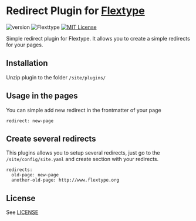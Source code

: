 # Redirect Plugin for [Flextype](http://flextype.org/)
![version](https://img.shields.io/badge/version-1.3.0-brightgreen.svg?style=flat-square "Version")
![Flexttype](https://img.shields.io/badge/Flextype-0.8.0-green.svg?style=flat-square "Flextype Version")
[![MIT License](https://img.shields.io/badge/license-MIT-blue.svg?style=flat-square)](https://github.com/flextype-plugins/redirect/blob/master/LICENSE.txt)

Simple redirect plugin for Flextype. It allows you to create a simple redirects for your pages.

## Installation
Unzip plugin to the folder `/site/plugins/`

## Usage in the pages
You can simple add new redirect in the frontmatter of your page
```
redirect: new-page
```

## Create several redirects
This plugins allows you to setup several redirects, just go to the `/site/config/site.yaml` and create section with your redirects.
```
redirects:
  old-page: new-page
  another-old-page: http://www.flextype.org
```

## License
See [LICENSE](https://github.com/flextype-plugins/redirect/blob/master/LICENSE.txt)
